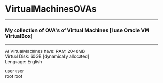 # VirtualMachinesOVAs
<hr>

<h3>My collection of OVA's of Virtual Machines [I use Oracle VM VirtualBox]</h3>
<hr>

Al VirtualMachines have:
RAM:          2048MB  
Virtual Disk: 60GB [dynamically allocated]   
Lenguage:     English  
  
  
user user  
root root
